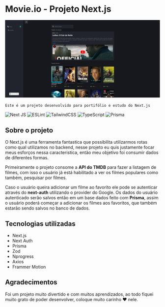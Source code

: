 # Movie.io - Projeto Next.js

![cover](_docs/cover_desktop.jpg)

    Este é um projeto desenvolvido para portifólio e estudo do Next.js


![Next JS](https://img.shields.io/badge/Next-black?style=for-the-badge&logo=next.js&logoColor=white)
![ESLint](https://img.shields.io/badge/ESLint-4B3263?style=for-the-badge&logo=eslint&logoColor=white)
![TailwindCSS](https://img.shields.io/badge/tailwindcss-%2338B2AC.svg?style=for-the-badge&logo=tailwind-css&logoColor=white)
![TypeScript](https://img.shields.io/badge/typescript-%23007ACC.svg?style=for-the-badge&logo=typescript&logoColor=white)
![Prisma](https://img.shields.io/badge/Prisma-3982CE?style=for-the-badge&logo=Prisma&logoColor=white)



## Sobre o projeto

O Next.js é uma ferramenta fantastica que possibilita utilizarmos rotas como qual utilizamos no backend, nesse projeto eu quis justamente focar meus esforços nessa caracteristica, então meu objetivo foi consumir dados de diferentes formas.

Primeiramente o projeto consome a **API do TMDB** para fazer a listagem de filmes, com isso o usuário já está habilitado a ver os filmes populares como também, pesquisar por filmes.

Caso o usuário queira adicionar um filme ao favorito ele pode se autenticar através do **next-auth** utilizando o provider do Google. Os dados do usuário autenticado serão salvos então em um base dados feito com **Prisma**, assim o usuário poderá começar a adicionar os filmes aos favoritos, que também estarão sendo salvos no banco de dados.

## Tecnologias utilizadas

   - Next.js
   - Next Auth
   - Prisma
   - Zod
   - Nprogress
   - Axios
   - Frammer Motion

## Agradecimentos

Foi um projeto muito divertido e com muitos aprendizados, ao todo fiquei muito grato de poder desenvolver, coloque muito carinho ❤ nele.